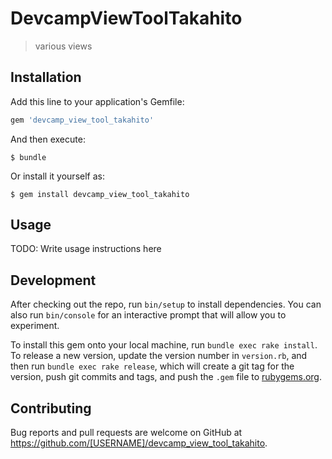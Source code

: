 # DevcampViewToolTakahito

> various views

## Installation

Add this line to your application's Gemfile:

```ruby
gem 'devcamp_view_tool_takahito'
```

And then execute:

    $ bundle

Or install it yourself as:

    $ gem install devcamp_view_tool_takahito

## Usage

TODO: Write usage instructions here

## Development

After checking out the repo, run `bin/setup` to install dependencies. You can also run `bin/console` for an interactive prompt that will allow you to experiment.

To install this gem onto your local machine, run `bundle exec rake install`. To release a new version, update the version number in `version.rb`, and then run `bundle exec rake release`, which will create a git tag for the version, push git commits and tags, and push the `.gem` file to [rubygems.org](https://rubygems.org).

## Contributing

Bug reports and pull requests are welcome on GitHub at https://github.com/[USERNAME]/devcamp_view_tool_takahito.

